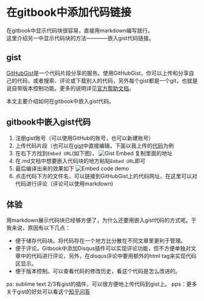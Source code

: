 # 在gitbook中添加代码链接
在gitbook中显示代码块很容易，直接用markdown编写就行。  
这里介绍另一中显示代码块的方法————嵌入gist代码链接。

## gist
[GitHubGist](https://gist.github.com)是一个代码片段分享的服务。使用GitHubGist，你可以上传和分享自己的代码，或者搜索、评论或下载别人的代码，另外每个gist都是一个git，也就是说自带版本控制功能。更多的说明详见[官方帮助文档](https://help.github.com/articles/about-gists/)。

本文主要介绍如何在gitbook中嵌入gist代码。

## gitbook中嵌入gist代码
1. 注册gist账号（可以使用GitHub的账号，也可以新建账号）
2. 上传代码片段（也可以在[gist](https://gist.github.com)中直接编辑，下面以我上传的[代码](https://gist.github.com/wp-lai/bf969384e4f7d9ea8948)为例
3. 在右下方找到`Embed URL`(如下图)，
![Gist Embed](https://help.github.com/assets/images/help/gist/gist_embed_link.png)
复制里面的地址
4. 在.md文档中想要嵌入代码块的地方粘贴`Embed URL`即可
5. 最后编译出来的效果如下
![Embed code demo](http://i13.tietuku.com/aa20b29caa7945f0.png)
6. 点击代码下方的文件名，可以链接到GitHubGist上的代码网址，在这里可以对代码进行评论（评论可以使用markdown)


## 体验 
用markdown展示代码块已经够方便了，为什么还要用嵌入gist代码的方式呢。于我来说，原因有以下几点：
+ 便于储存代码块。将代码存在一个地方比分散在不同文章里更利于管理。
+ 便于评论。Gitbook中添加Disqus插件可以实现评论功能，但不方便单独对文章中的代码进行评论，另外，在disqus评论中要用额外的html tag来实现代码区显示。
+ 便于版本控制。可以查看代码的修改历史，看这个代码是怎么改进的。

ps: sublime text 2/3有gist的插件，可以很方便地上传代码到gist上。
pps：更多关于gist的好处可以看这个[知乎问答](http://www.zhihu.com/question/21343711)

